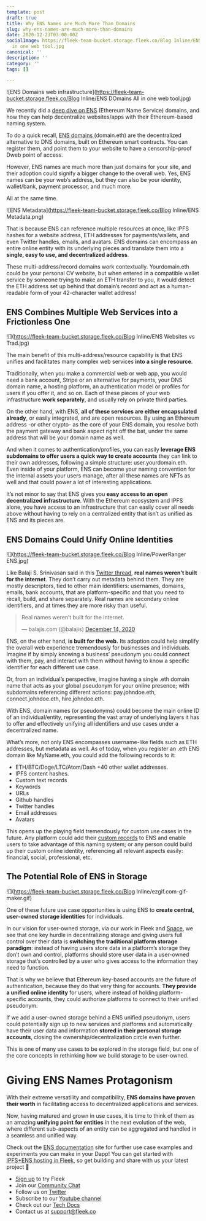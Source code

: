 ```yaml
---
template: post
draft: true
title: Why ENS Names are Much More Than Domains
slug: why-ens-names-are-much-more-than-domains
date: 2020-12-23T03:00:00Z
socialImage: https://fleek-team-bucket.storage.fleek.co/Blog Inline/ENS DOmains All
  in one web tool.jpg
canonical: ''
description: ''
category: ''
tags: []

---
```

![ENS Domains web infrastructure](https://fleek-team-bucket.storage.fleek.co/Blog Inline/ENS DOmains All in one web tool.jpg)

We recently did a [deep dive on ENS](https://blog.fleek.co/posts/guide-ens-domains-ipfs-ethereum-name-service) (Ethereum Name Service) domains, and how they can help decentralize websites/apps with their Ethereum-based naming system.

To do a quick recall, [ENS domains ](http://ens.domains/)(domain.eth) are the decentralized alternative to DNS domains, built on Ethereum smart contracts. You can register them, and point them to your website to have a censorship-proof Dweb point of access.

However, ENS names are much more than just domains for your site, and their adoption could signify a bigger change to the overall web. Yes, ENS names can be your web’s address, but they can also be your identity, wallet/bank, payment processor, and much more.

All at the same time.

![ENS Metadata](https://fleek-team-bucket.storage.fleek.co/Blog Inline/ENS Metadata.png)

That is because ENS can reference multiple resources at once, like IPFS hashes for a website address, ETH addresses for payments/wallets, and even Twitter handles, emails, and avatars. ENS domains can encompass an entire online entity with its underlying pieces and translate them into a **single, easy to use, and decentralized address**.

These multi-address/record domains work contextually. Yourdomain.eth could be your personal CV website, but when entered in a compatible wallet service by someone trying to make an ETH transfer to you, it would detect the ETH address set up behind that domain’s record and act as a human-readable form of your 42-character wallet address!

## ENS Combines Multiple Web Services into a Frictionless One

![](https://fleek-team-bucket.storage.fleek.co/Blog Inline/ENS Websites vs Trad.jpg)

The main benefit of this multi-address/resource capability is that ENS unifies and facilitates many complex web services **into a single resource**.

Traditionally, when you make a commercial web or web app, you would need a bank account, Stripe or an alternative for payments, your DNS domain name, a hosting platform, an authentication model or profiles for users if you offer it, and so on. Each of these pieces of your web infrastructure **work separately**, and usually rely on private third parties.

On the other hand, with ENS, **all of these services are either encapsulated already**, or easily integrated, and are open resources. By using an Ethereum address -or other crypto- as the core of your ENS domain, you resolve both the payment gateway and bank aspect right off the bat, under the same address that will be your domain name as well.

And when it comes to authentication/profiles, you can easily **leverage ENS subdomains to offer users a quick way to create accounts** they can link to their own addresses, following a simple structure: user.yourdomain.eth. Even inside of your platform, ENS can become your naming convention for the internal assets your users manage, after all these names are NFTs as well and that could power a lot of interesting applications.

It’s not minor to say that ENS gives you **easy access to an open decentralized infrastructure**. With the Ethereum ecosystem and IPFS alone, you have access to an infrastructure that can easily cover all needs above without having to rely on a centralized entity that isn’t as unified as ENS and its pieces are.

## ENS Domains Could Unify Online Identities

![](https://fleek-team-bucket.storage.fleek.co/Blog Inline/PowerRanger ENS.jpg)

Like Balaji S. Srinivasan said in this [Twitter thread](https://twitter.com/balajis/status/1338559856366690305), **real names weren’t built for the internet**. They don’t carry out metadata behind them. They are mostly descriptors, tied to other main identifiers: usernames, domains, emails, bank accounts, that are platform-specific and that you need to recall, build, and share separately. Real names are secondary online identifiers, and at times they are more risky than useful.

<blockquote class="twitter-tweet"><p lang="en" dir="ltr">Real names weren’t built for the internet.</p>&mdash; balajis.com (@balajis) <a href="https://twitter.com/balajis/status/1338559856366690305?ref_src=twsrc%5Etfw">December 14, 2020</a></blockquote> <script async src="https://platform.twitter.com/widgets.js" charset="utf-8"></script>

ENS, on the other hand, **is built for the web.** Its adoption could help simplify the overall web experience tremendously for businesses and individuals. Imagine if by simply knowing a business’ pseudonym you could connect with them, pay, and interact with them without having to know a specific identifier for each different use case.

Or, from an individual’s perspective, imagine having a single .eth domain name that acts as your global pseudonym for your online presence; with subdomains referencing different actions: pay.johndoe.eth, connect.johndoe.eth, hire.johndoe.eth.

With ENS, domain names (or pseudonyms) could become the main online ID of an individual/entity, representing the vast array of underlying layers it has to offer and effectively unifying all identifiers and use cases under a decentralized name.

What’s more, not only ENS encompasses username-like fields such as ETH addresses, but metadata as well. As of today, when you register an .eth ENS domain like MyName.eth, you could add the following records to it:

* ETH/BTC/Doge/LTC/Atom/Dash +40 other wallet addresses.
* IPFS content hashes.
* Custom text records
* Keywords
* URLs
* Github handles
* Twitter handles
* Email addresses
* Avatars

This opens up the playing field tremendously for custom use cases in the future. Any platform could add their [custom records](https://medium.com/the-ethereum-name-service/new-custom-text-records-means-every-project-can-have-its-own-ens-record-a68022bb8f86) to ENS and enable users to take advantage of this naming system; or any person could build up their custom online identity, referencing all relevant aspects easily: financial, social, professional, etc.

## The Potential Role of ENS in Storage

![](https://fleek-team-bucket.storage.fleek.co/Blog Inline/ezgif.com-gif-maker.gif)

One of these future use case opportunities is using ENS to **create central, user-owned storage identities** for individuals.

In our vision for user-owned storage, via our work in Fleek and [Space](http://space.storage/), we see that one key hurdle in decentralizing storage and giving users full control over their data is **switching the traditional platform storage paradigm**: instead of having users store data in a platform’s storage they don’t own and control, platforms should store user data in a user-owned storage that’s controlled by a user who gives access to the information they need to function.

That is why we believe that Ethereum key-based accounts are the future of authentication, because they do that very thing for accounts. **They provide a unified online identity** for users, where instead of holding platform-specific accounts, they could authorize platforms to connect to their unified pseudonym.

If we add a user-owned storage behind a ENS unified pseudonym, users could potentially sign up to new services and platforms and automatically have their user data and information **stored in their personal storage accounts**, closing the ownership/decentralization circle even further.

This is one of many use cases to be explored in the storage field, but one of the core concepts in rethinking how we build storage to be user-owned.

# Giving ENS Names Protagonism

With their extreme versatility and compatibility, **ENS domains have proven their worth** in facilitating access to decentralized applications and services.

Now, having matured and grown in use cases, it is time to think of them as an amazing **unifying point** **for entities** in the next evolution of the web, where different sub-aspects of an entity can be aggregated and handled in a seamless and unified way.

Check out the [ENS documentation](https://docs.ens.domains/ens-migration/guide-for-dapp-developers) site for further use case examples and experiments you can make in your Dapp! You can get started with [IPFS+ENS hosting in Fleek](https://fleek.co/ens-domains/), so get building and share with us your latest project 👋

* [Sign up](https://app.fleek.co/) to try Fleek
* Join our [Community Chat](https://join.slack.com/t/fleek-public/shared_invite/zt-bxna7y1d-PbVdut4rgHt5jM6Zjg9g9A)
* Follow us on [Twitter](https://twitter.com/FleekHQ)
* Subscribe to our [Youtube channel](https://www.youtube.com/channel/UCBzlwYM0JjZpjDZ52-SLUmw)
* Check out our [Tech Docs](https://docs.fleek.co/)
* Contact us at support@fleek.co